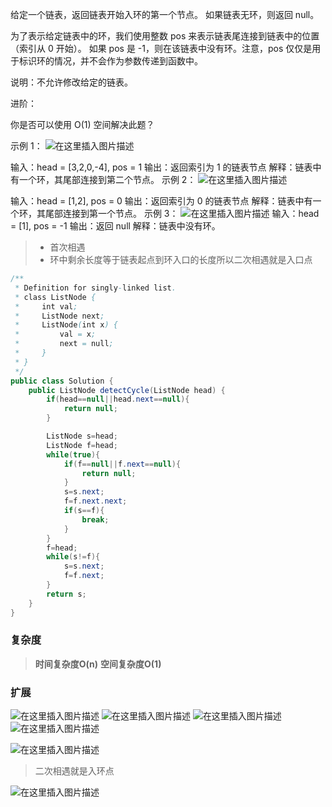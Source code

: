 给定一个链表，返回链表开始入环的第一个节点。 如果链表无环，则返回 null。

为了表示给定链表中的环，我们使用整数 pos 来表示链表尾连接到链表中的位置（索引从 0 开始）。 如果 pos 是 -1，则在该链表中没有环。注意，pos 仅仅是用于标识环的情况，并不会作为参数传递到函数中。

说明：不允许修改给定的链表。

进阶：

你是否可以使用 O(1) 空间解决此题？

示例 1：
![在这里插入图片描述](https://img-blog.csdnimg.cn/20210331222515175.png#pic_center)


输入：head = [3,2,0,-4], pos = 1
输出：返回索引为 1 的链表节点
解释：链表中有一个环，其尾部连接到第二个节点。
示例 2：
![在这里插入图片描述](https://img-blog.csdnimg.cn/20210331222524265.png#pic_center)



输入：head = [1,2], pos = 0
输出：返回索引为 0 的链表节点
解释：链表中有一个环，其尾部连接到第一个节点。
示例 3：
![在这里插入图片描述](https://img-blog.csdnimg.cn/20210331222532244.png#pic_center)
输入：head = [1], pos = -1
输出：返回 null
解释：链表中没有环。

>- 首次相遇
>- 环中剩余长度等于链表起点到环入口的长度所以二次相遇就是入口点


```java
/**
 * Definition for singly-linked list.
 * class ListNode {
 *     int val;
 *     ListNode next;
 *     ListNode(int x) {
 *         val = x;
 *         next = null;
 *     }
 * }
 */
public class Solution {
    public ListNode detectCycle(ListNode head) {
        if(head==null||head.next==null){
            return null;
        }

        ListNode s=head;
        ListNode f=head;
        while(true){
            if(f==null||f.next==null){
                return null;
            }
            s=s.next;
            f=f.next.next;
            if(s==f){
                break;
            }
        }
        f=head;
        while(s!=f){
            s=s.next;
            f=f.next;
        }
        return s;
    }
}
```

### 复杂度
>**时间复杂度O(n)**
>**空间复杂度O(1)**

### 扩展
![在这里插入图片描述](https://img-blog.csdnimg.cn/20210331213830778.png?x-oss-process=image/watermark,type_ZmFuZ3poZW5naGVpdGk,shadow_10,text_aHR0cHM6Ly9ibG9nLmNzZG4ubmV0L3FxXzQ1NjMwNzEx,size_16,color_FFFFFF,t_70#pic_center)
![在这里插入图片描述](https://img-blog.csdnimg.cn/20210331213847822.png?x-oss-process=image/watermark,type_ZmFuZ3poZW5naGVpdGk,shadow_10,text_aHR0cHM6Ly9ibG9nLmNzZG4ubmV0L3FxXzQ1NjMwNzEx,size_16,color_FFFFFF,t_70#pic_center)
![在这里插入图片描述](https://img-blog.csdnimg.cn/20210331213901733.png#pic_center)
![在这里插入图片描述](https://img-blog.csdnimg.cn/20210331213930385.png?x-oss-process=image/watermark,type_ZmFuZ3poZW5naGVpdGk,shadow_10,text_aHR0cHM6Ly9ibG9nLmNzZG4ubmV0L3FxXzQ1NjMwNzEx,size_16,color_FFFFFF,t_70#pic_center)

![在这里插入图片描述](https://img-blog.csdnimg.cn/20210331221913834.png?x-oss-process=image/watermark,type_ZmFuZ3poZW5naGVpdGk,shadow_10,text_aHR0cHM6Ly9ibG9nLmNzZG4ubmV0L3FxXzQ1NjMwNzEx,size_16,color_FFFFFF,t_70#pic_center)
>二次相遇就是入环点

![在这里插入图片描述](https://img-blog.csdnimg.cn/20210331221945148.png?x-oss-process=image/watermark,type_ZmFuZ3poZW5naGVpdGk,shadow_10,text_aHR0cHM6Ly9ibG9nLmNzZG4ubmV0L3FxXzQ1NjMwNzEx,size_16,color_FFFFFF,t_70#pic_center)
